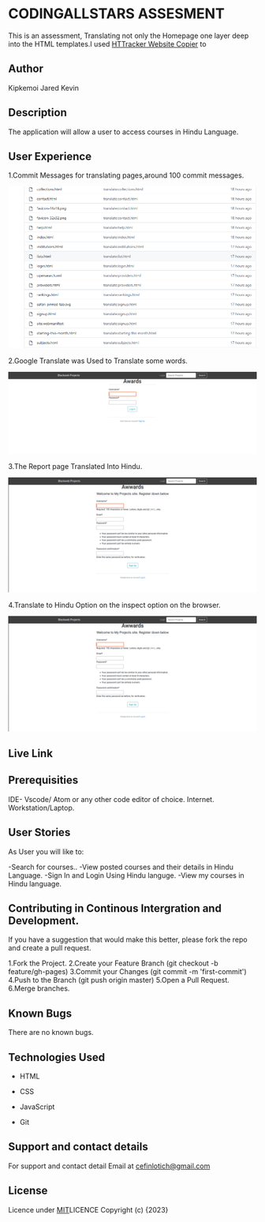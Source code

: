 # CODINGALLSTARS ASSESMENT

This is an assessment, Translating not only  the Homepage one layer deep into the HTML templates.I used 
[HTTracker Website Copier](https://www.httrack.com/)  to 

## Author
Kipkemoi Jared Kevin

## Description
The application will allow a user to access courses in Hindu Language.

## User Experience

1.Commit Messages for translating pages,around 100 commit messages.

![Commit Messages](https://github.com/JAREDKEVIN/ClassCentral/blob/ca5c127dc2fb305a97c6e291255a1d690b7d73d2/assets/commits%20screenshot.PNG)


2.Google Translate was Used to Translate some words.

![Google translate](https://github.com/JAREDKEVIN/Awwards-Web-App/blob/baf97e9aed6a5b4a3d4431210631af6a79e6972d/screenshots/Screenshot%20from%202.png)


3.The Report page  Translated Into Hindu.

![Report Page](https://github.com/JAREDKEVIN/Awwards-Web-App/blob/baf97e9aed6a5b4a3d4431210631af6a79e6972d/screenshots/Screenshot%20from%203.png)

4.Translate to Hindu Option on the inspect option on the browser.

![Translate to Hindu](https://github.com/JAREDKEVIN/Awwards-Web-App/blob/baf97e9aed6a5b4a3d4431210631af6a79e6972d/screenshots/Screenshot%20from%203.png)


## Live Link


## Prerequisities
IDE- Vscode/ Atom or any other code editor of choice.
Internet.
Workstation/Laptop.


## User Stories
As User you will like to:

-Search for courses..
-View posted courses and their details in Hindu Language.
-Sign In and Login Using Hindu languge.
-View my courses in Hindu language.

## Contributing in Continous Intergration and Development.
If you have a suggestion that would make this better, please fork the repo and create a pull request.

1.Fork the Project.
2.Create your Feature Branch (git checkout -b feature/gh-pages)
3.Commit your Changes (git commit -m 'first-commit')
4.Push to the Branch (git push origin master)
5.Open a Pull Request.
6.Merge branches.

## Known Bugs
There are no known bugs.

## Technologies Used
* HTML

* CSS

* JavaScript

* Git

## Support and contact details

For support and contact detail Email at cefinlotich@gmail.com

## License
Licence under [MIT](https://choosealicense.com/licenses/mit/#)LICENCE 
Copyright (c) {2023} 

